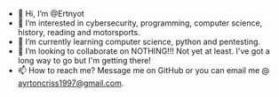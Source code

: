 - 👋 Hi, I’m @Ertnyot
- 👀 I’m interested in cybersecurity, programming, computer science, history, reading and motorsports.
- 🌱 I’m currently learning computer science, python and pentesting. 
- 💞️ I’m looking to collaborate on NOTHING!!! Not yet at least. I've got a long way to go but I'm getting there!
- 📫 How to reach me? Message me on GitHub or you can email me @ ayrtoncriss1997@gmail.com.

<!---
Ertnyot/Ertnyot is a ✨ special ✨ repository because its `README.md` (this file) appears on your GitHub profile.
You can click the Preview link to take a look at your changes.
--->
